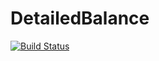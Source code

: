 # DetailedBalance

[![Build Status](https://github.com/hersheytee/DetailedBalance.jl/actions/workflows/CI.yml/badge.svg?branch=main)](https://github.com/hersheytee/DetailedBalance.jl/actions/workflows/CI.yml?query=branch%3Amain)
